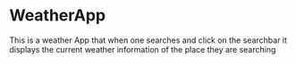 # WeatherApp
This is a weather App that when one searches and click on the searchbar it displays the current weather information of the place they are searching
